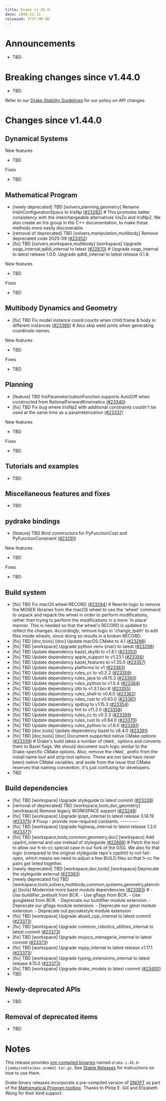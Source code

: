 ```yaml
---
title: Drake v1.45.0
date: 2099-12-31
released: YYYY-MM-DD
---
```


# Announcements

* TBD

# Breaking changes since v1.44.0

* TBD

Refer to our [Drake Stability Guidelines](/stable.html) for our policy
on API changes.

# Changes since v1.44.0

## Dynamical Systems

<!-- <relnotes for systems go here> -->


New features

* TBD

Fixes

* TBD

## Mathematical Program

<!-- <relnotes for solvers go here> -->

* [newly deprecated] TBD [solvers,planning,geometry] Rename IrisInConfigurationSpace to IrisNp ([#23282][_#23282])  # This promotes better consistency with the interchangeable alternatives IrisZo and IrisNp2. We also create an Iris group in the C++ documentation, to make these methods more easily discoverable.
* [removal of deprecated] TBD [solvers,manipulation,multibody] Remove deprecated code 2025-09 ([#23352][_#23352])
* [fix] TBD [solvers,workspace,multibody] [workspace] Upgrade osqp_internal,qdldl_internal to latest ([#22870][_#22870])  # Upgrade osqp_internal to latest release 1.0.0. Upgrade qdldl_internal to latest release 0.1.8.

New features

* TBD

Fixes

* TBD

## Multibody Dynamics and Geometry

<!-- <relnotes for geometry,multibody go here> -->

* [fix] TBD Fix model instance coord counts when child frame & body in different instances ([#23380][_#23380])  # Also skip weld joints when generating coordinate names.

New features

* TBD

Fixes

* TBD

## Planning

<!-- <relnotes for planning go here> -->

* [feature] TBD IrisParameterizationFunction supports AutoDiff when constructed from RationalForwardKinematics ([#23340][_#23340])
* [fix] TBD Fix bug where IrisNp2 with additional constraints couldn't be used at the same time as a parameterization ([#23337][_#23337])

New features

* TBD

Fixes

* TBD

## Tutorials and examples

<!-- <relnotes for examples,tutorials go here> -->

* TBD

## Miscellaneous features and fixes

<!-- <relnotes for common,math,lcm,lcmtypes,manipulation,perception,visualization go here> -->

* TBD

## pydrake bindings

<!-- <relnotes for bindings go here> -->

* [feature] TBD Bind constructors for PyFunctionCost and PyFunctionConstraint ([#23291][_#23291])

New features

* TBD

Fixes

* TBD

## Build system

<!-- <relnotes for cmake,doc,setup,third_party,tools go here> -->

* [fix] TBD Fix macOS wheel RECORD ([#23294][_#23294])  # Rewrite logic to remove the MOSEK libraries from the macOS wheel to use the 'wheel' command to unpack and repack the wheel in order to perform modifications, rather than trying to perform the modifications in a more 'in place' manner. This is needed so that the wheel's RECORD is updated to reflect the changes. Accordingly, remove logic in 'change_lpath' to edit files inside wheels, since doing so results in a broken RECORD.
* [fix] TBD [doc,tools] [doc] Update macOS CMake to 4.1 ([#23286][_#23286])
* [fix] TBD [workspace] Upgrade python venv (mac) to latest ([#23296][_#23296])
* [fix] TBD Update dependency bazel_skylib to v1.8.1 ([#23353][_#23353])
* [fix] TBD Update dependency apple_support to v1.23.1 ([#23356][_#23356])
* [fix] TBD Update dependency bazel_features to v1.35.0 ([#23357][_#23357])
* [fix] TBD Update dependency platforms to v1 ([#23363][_#23363])
* [fix] TBD Update dependency rules_cc to v0.2.2 ([#23359][_#23359])
* [fix] TBD Update dependency rules_java to v8.15.2 ([#23360][_#23360])
* [fix] TBD Update dependency rules_python to v1.5.4 ([#23364][_#23364])
* [fix] TBD Update dependency zlib to v1.3.1.bcr.6 ([#23355][_#23355])
* [fix] TBD Update dependency rules_shell to v0.6.0 ([#23362][_#23362])
* [fix] TBD Update dependency rules_rust to v0.63.0 ([#23361][_#23361])
* [fix] TBD Update dependency spdlog to v1.15.3 ([#23354][_#23354])
* [fix] TBD Update dependency fmt to v11.2.0 ([#23358][_#23358])
* [fix] TBD Update dependency rules_cc to v0.2.3 ([#23369][_#23369])
* [fix] TBD Update dependency rules_rust to v0.64.0 ([#23370][_#23370])
* [fix] TBD Update dependency rules_python to v1.6.0 ([#23381][_#23381])
* [fix] TBD [doc,tools] Update dependency bazel to v8.4.0 ([#23391][_#23391])
* [fix] TBD [doc,tools] [doc] Document supported native CMake options ([#23339][_#23339])  # Drake's build takes a number of `CMAKE_` options and converts them to Bazel flags. We should document such logic similar to the Drake-specific CMake options. Also, remove the `CMAKE_` prefix from the install name tool and strip tool options. These are not (and have never been) native CMake variables, and aside from the issue that CMake reserves that naming convention, it's just confusing for developers.
* TBD

## Build dependencies

<!-- <relnotes for workspace go here> -->

* [fix] TBD [workspace] Upgrade styleguide to latest commit ([#23338][_#23338])
* [removal of deprecated] TBD [workspace,tools,doc,geometry] [workspace] Remove legacy WORKSPACE support ([#23248][_#23248])
* [fix] TBD [workspace] Upgrade ipopt_internal to latest release 3.14.19 ([#23375][_#23375])  # Fixup - provide now-required constants. ---------
* [fix] TBD [workspace] Upgrade highway_internal to latest release 1.3.0 ([#23377][_#23377])
* [fix] TBD [workspace,tools,common,geometry,doc] [workspace] Add cpplint_internal and use instead of styleguide ([#22689][_#22689])  # Patch the tool to allow our h-to-cc special case in our fork of the GSG. We also fix that logic (compared to the original styleguide repo's cpplint) to not fail-open, which means we need to adjust a few BUILD files so that h-cc file pairs get linted together.
* [newly deprecated] TBD [workspace,doc,tools] [workspace] Deprecate the styleguide external ([#23393][_#23393])
* [newly deprecated fix] TBD [workspace,tools,solvers,multibody,common,systems,geometry,planning] [tools] Modernize more bazel module dependencies ([#23383][_#23383])  # - Use buildifier_prebuilt from BCR. - Use gflags from BCR. - Use googletest from BCR. - Deprecate our buildifier module extension. - Deprecate our gflags module extension. - Deprecate our gtest module extension. - Deprecate out pycodestyle module extension.
* [fix] TBD [workspace] Upgrade abseil_cpp_internal to latest commit ([#23373][_#23373])
* [fix] TBD [workspace] Upgrade common_robotics_utilities_internal to latest commit ([#23373][_#23373])
* [fix] TBD [workspace] Upgrade mujoco_menagerie_internal to latest commit ([#23373][_#23373])
* [fix] TBD [workspace] Upgrade mypy_internal to latest release v1.17.1 ([#23373][_#23373])
* [fix] TBD [workspace] Upgrade typing_extensions_internal to latest release 4.15.0 ([#23373][_#23373])
* [fix] TBD [workspace] Upgrade drake_models to latest commit ([#23400][_#23400])
* TBD

## Newly-deprecated APIs

* TBD

## Removal of deprecated items

* TBD

# Notes


This release provides [pre-compiled binaries](https://github.com/RobotLocomotion/drake/releases/tag/v1.45.0) named
``drake-1.45.0-{jammy|noble|mac-arm64}.tar.gz``. See [Stable Releases](/from_binary.html#stable-releases) for instructions on how to use them.

Drake binary releases incorporate a pre-compiled version of [SNOPT](https://ccom.ucsd.edu/~optimizers/solvers/snopt/) as part of the
[Mathematical Program toolbox](https://drake.mit.edu/doxygen_cxx/group__solvers.html). Thanks to
Philip E. Gill and Elizabeth Wong for their kind support.

<!-- <begin issue links> -->
[_#22689]: https://github.com/RobotLocomotion/drake/pull/22689
[_#22870]: https://github.com/RobotLocomotion/drake/pull/22870
[_#23248]: https://github.com/RobotLocomotion/drake/pull/23248
[_#23282]: https://github.com/RobotLocomotion/drake/pull/23282
[_#23286]: https://github.com/RobotLocomotion/drake/pull/23286
[_#23291]: https://github.com/RobotLocomotion/drake/pull/23291
[_#23294]: https://github.com/RobotLocomotion/drake/pull/23294
[_#23296]: https://github.com/RobotLocomotion/drake/pull/23296
[_#23337]: https://github.com/RobotLocomotion/drake/pull/23337
[_#23338]: https://github.com/RobotLocomotion/drake/pull/23338
[_#23339]: https://github.com/RobotLocomotion/drake/pull/23339
[_#23340]: https://github.com/RobotLocomotion/drake/pull/23340
[_#23352]: https://github.com/RobotLocomotion/drake/pull/23352
[_#23353]: https://github.com/RobotLocomotion/drake/pull/23353
[_#23354]: https://github.com/RobotLocomotion/drake/pull/23354
[_#23355]: https://github.com/RobotLocomotion/drake/pull/23355
[_#23356]: https://github.com/RobotLocomotion/drake/pull/23356
[_#23357]: https://github.com/RobotLocomotion/drake/pull/23357
[_#23358]: https://github.com/RobotLocomotion/drake/pull/23358
[_#23359]: https://github.com/RobotLocomotion/drake/pull/23359
[_#23360]: https://github.com/RobotLocomotion/drake/pull/23360
[_#23361]: https://github.com/RobotLocomotion/drake/pull/23361
[_#23362]: https://github.com/RobotLocomotion/drake/pull/23362
[_#23363]: https://github.com/RobotLocomotion/drake/pull/23363
[_#23364]: https://github.com/RobotLocomotion/drake/pull/23364
[_#23369]: https://github.com/RobotLocomotion/drake/pull/23369
[_#23370]: https://github.com/RobotLocomotion/drake/pull/23370
[_#23373]: https://github.com/RobotLocomotion/drake/pull/23373
[_#23375]: https://github.com/RobotLocomotion/drake/pull/23375
[_#23377]: https://github.com/RobotLocomotion/drake/pull/23377
[_#23380]: https://github.com/RobotLocomotion/drake/pull/23380
[_#23381]: https://github.com/RobotLocomotion/drake/pull/23381
[_#23383]: https://github.com/RobotLocomotion/drake/pull/23383
[_#23391]: https://github.com/RobotLocomotion/drake/pull/23391
[_#23393]: https://github.com/RobotLocomotion/drake/pull/23393
[_#23400]: https://github.com/RobotLocomotion/drake/pull/23400
<!-- <end issue links> -->

<!--
  Current oldest_commit c42ecc52288850fad9c171218538eadb201c0b6b (exclusive).
  Current newest_commit 301523d6998eb5705221461f041c7e584f7be220 (inclusive).
-->
